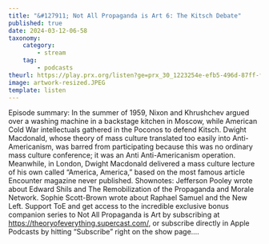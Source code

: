 ```yaml
---
title: "&#127911; Not All Propaganda is Art 6: The Kitsch Debate"
published: true
date: 2024-03-12-06-58
taxonomy:
    category:
        - stream
    tag:
        - podcasts
theurl: https://play.prx.org/listen?ge=prx_30_1223254e-efb5-496d-87ff-f82f8a907e04&uf=http%3A%2F%2Ffeeds.prx.org%2FTOE
image: artwork-resized.JPEG
template: listen
---
```


Episode summary: In the summer of 1959, Nixon and Khrushchev argued over a washing machine in a backstage kitchen in Moscow, while American Cold War intellectuals gathered in the Poconos to defend Kitsch. Dwight Macdonald, whose theory of mass culture translated too easily into Anti-Americanism, was barred from participating because this was no ordinary mass culture conference; it was an Anti Anti-Americanism operation. Meanwhile, in London, Dwight Macdonald delivered a mass culture lecture of his own called &ldquo;America, America,&rdquo; based on the most famous article Encounter magazine never published. Shownotes: Jefferson Pooley wrote about Edward Shils and The Remobilization of the Propaganda and Morale Network. Sophie Scott-Brown wrote about Raphael Samuel and the New Left. Support ToE and get access to the incredible exclusive bonus companion series to Not All Propaganda is Art by subscribing at https://theoryofeverything.supercast.com/, or subscribe directly in Apple Podcasts by hitting &ldquo;Subscribe&rdquo; right on the show page.&hellip;
